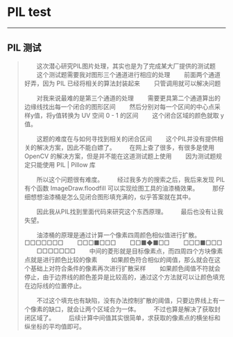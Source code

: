 # PIL test

---

## PIL 测试

> &emsp;&emsp;这次潜心研究PIL图片处理，其实也是为了完成某大厂提供的测试题
> &emsp;&emsp;这个测试题需要我对图形三个通道进行相应的处理
> &emsp;&emsp;前面两个通道好弄，因为 PIL 已经将相关的算法封装起来
> &emsp;&emsp;只管调用就可以解决问题
> 
> &emsp;&emsp;对我来说最难的是第三个通道的处理
> &emsp;&emsp;需要更具第二个通道算出的边缘线找出每一个闭合的图形区间
> &emsp;&emsp;然后分别对每一个区间的中心点采样y值，将y值转换为 UV 空间 0 - 1 的区间
> &emsp;&emsp;这个闭合区域的颜色就取 y 值。
> 
> &emsp;&emsp;这题的难度在与如何寻找到相关的闭合区间
> &emsp;&emsp;这个PIL并没有提供相关的解决方案，因此不能白嫖了。
> &emsp;&emsp;在网上查了很多，有很多是使用 OpenCV 的解决方案，但是并不能在这道测试题上使用
> &emsp;&emsp;因为测试题规定只能使用 PIL | Pillow 库
> 
> &emsp;&emsp;所以这个问题很有难度。
> &emsp;&emsp;经过我多方的搜索之后，我后来发现 PIL 有个函数 ImageDraw.floodfill 可以实现绘图工具的油漆桶效果。
> &emsp;&emsp;那仔细想想油漆桶是怎么见闭合图形填充满的，似乎答案就在其中。
> 
> &emsp;&emsp;因此我从PIL找到里面代码来研究这个东西原理。
> &emsp;&emsp;最后也没有让我失望。
> 
> &emsp;&emsp;油漆桶的原理是通过计算一个像素四周颜色相似值进行扩散。
> &emsp;&emsp;□□□□□□□
> &emsp;&emsp;□□□■□□□
> &emsp;&emsp;□□■◆■□□
> &emsp;&emsp;□□□■□□□
> &emsp;&emsp;□□□□□□□
> &emsp;&emsp;中间的菱形就是目标像素点，而四周四个方块像素点就是进行颜色比较的像素
> &emsp;&emsp;如果颜色符合相似的阈值，那么就会在这个基础上对符合条件的像素再次进行扩散采样
> &emsp;&emsp;如果颜色阈值不符就会停止，由于边界线的颜色差异是比较高的，通过这个方法就可以让颜色填充在边际线的位置停止。
> 
> &emsp;&emsp;不过这个填充也有缺陷，没有办法控制扩散的阈值，只要边界线上有一个像素的缺口，就会让两个区域合为一体。
> &emsp;&emsp;不过也算是解决了获取封闭区域了。
> &emsp;&emsp;后续计算中间值其实很简单，求获取的像素点的横坐标和纵坐标的平均值即可。
> 　
> 　
